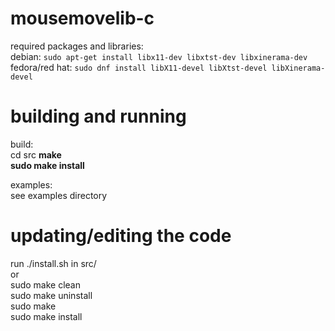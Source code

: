 # mousemovelib-c
required packages and libraries:\
debian: `sudo apt-get install libx11-dev libxtst-dev libxinerama-dev`\
fedora/red hat: `sudo dnf install libX11-devel libXtst-devel libXinerama-devel`

# building and running
build:\
cd src
**make**\
**sudo make install**

examples:\
see examples directory

# updating/editing the code
run ./install.sh in src/\
or\
sudo make clean\
sudo make uninstall\
sudo make\
sudo make install
